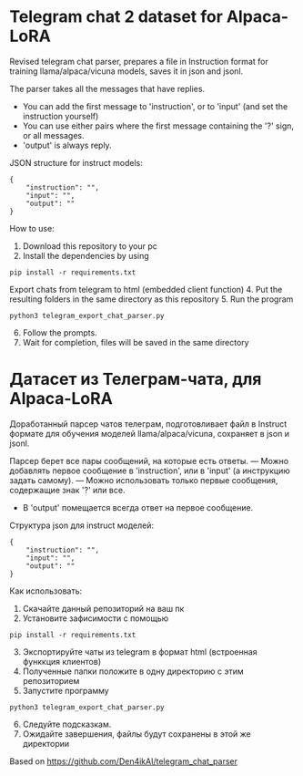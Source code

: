# Telegram chat 2 dataset for Alpaca-LoRA
Revised telegram chat parser, prepares a file in Instruction format for training llama/alpaca/vicuna models,
saves it in json and jsonl.

The parser takes all the messages that have replies. 
- You can add the first message to 'instruction', or to 'input' (and set the instruction yourself)
- You can use either pairs where the first message containing the '?' sign, or all messages.
- 'output' is always reply.

JSON structure for instruct models:
```
{	
	"instruction": "", 
	"input": "", 
	"output": ""
}
```


How to use:
1. Download this repository to your pc
2. Install the dependencies by using
```
pip install -r requirements.txt
```
Export chats from telegram to html (embedded client function)
4. Put the resulting folders in the same directory as this repository
5. Run the program
```
python3 telegram_export_chat_parser.py
```
6. Follow the prompts.
7. Wait for completion, files will be saved in the same directory



# Датасет из Телеграм-чата, для Alpaca-LoRA
Доработанный парсер чатов телеграм, подготовливает файл в Instruct формате для обучения моделей llama/alpaca/vicuna,
сохраняет в json и jsonl.

Парсер берет все пары сообщений, на которые есть ответы. 
— Можно добавлять первое сообщение в 'instruction', или в 'input' (а инструкцию задать самому).
— Можно использовать только первые сообщения, содержащие знак '?' или все.
- В 'output' помещается всегда ответ на первое сообщение.

Структура json для instruct моделей:
```
{	
	"instruction": "", 
	"input": "", 
	"output": ""
}
```

Как использовать:
1. Скачайте данный репозиторий на ваш пк
2. Установите зафисимости с помощью
```
pip install -r requirements.txt
```
3. Экспортируйте чаты из telegram в формат html (встроенная функкция клиентов)
4. Полученные папки положите в одну директорию с этим репозиторием
5. Запустите программу
```
python3 telegram_export_chat_parser.py
```
6. Следуйте подсказкам.
7. Ожидайте завершения, файлы будут сохранены в этой же директории



Based on https://github.com/Den4ikAI/telegram_chat_parser
